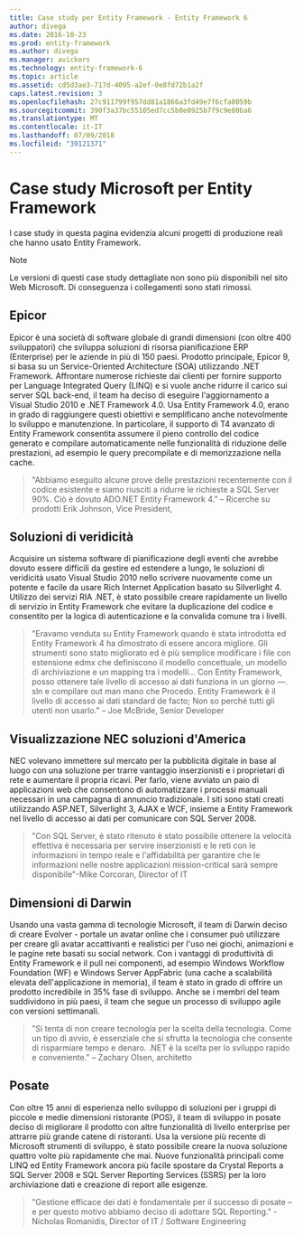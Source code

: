 ```yaml
---
title: Case study per Entity Framework - Entity Framework 6
author: divega
ms.date: 2016-10-23
ms.prod: entity-framework
ms.author: divega
ms.manager: avickers
ms.technology: entity-framework-6
ms.topic: article
ms.assetid: cd5d3ae3-717d-4095-a2ef-0e8fd72b1a2f
caps.latest.revision: 3
ms.openlocfilehash: 27c911799f957dd81a1866a3fd49e7f6cfa0059b
ms.sourcegitcommit: 390f3a37bc55105ed7cc5b0e0925b7f9c9e80ba6
ms.translationtype: MT
ms.contentlocale: it-IT
ms.lasthandoff: 07/09/2018
ms.locfileid: "39121371"
---
```

# <a name="microsoft-case-studies-for-entity-framework"></a>Case study Microsoft per Entity Framework
I case study in questa pagina evidenzia alcuni progetti di produzione reali che hanno usato Entity Framework.
> [!NOTE]
> Le versioni di questi case study dettagliate non sono più disponibili nel sito Web Microsoft. Di conseguenza i collegamenti sono stati rimossi.

## <a name="epicor"></a>Epicor
Epicor è una società di software globale di grandi dimensioni (con oltre 400 sviluppatori) che sviluppa soluzioni di risorsa pianificazione ERP (Enterprise) per le aziende in più di 150 paesi.
Prodotto principale, Epicor 9, si basa su un Service-Oriented Architecture (SOA) utilizzando .NET Framework.
Affrontare numerose richieste dai clienti per fornire supporto per Language Integrated Query (LINQ) e si vuole anche ridurre il carico sui server SQL back-end, il team ha deciso di eseguire l'aggiornamento a Visual Studio 2010 e .NET Framework 4.0.
Usa Entity Framework 4.0, erano in grado di raggiungere questi obiettivi e semplificano anche notevolmente lo sviluppo e manutenzione.
In particolare, il supporto di T4 avanzato di Entity Framework consentita assumere il pieno controllo del codice generato e compilare automaticamente nelle funzionalità di riduzione delle prestazioni, ad esempio le query precompilate e di memorizzazione nella cache.

> "Abbiamo eseguito alcune prove delle prestazioni recentemente con il codice esistente e siamo riusciti a ridurre le richieste a SQL Server 90%.
Ciò è dovuto ADO.NET Entity Framework 4." – Ricerche su prodotti Erik Johnson, Vice President,  

## <a name="veracity-solutions"></a>Soluzioni di veridicità
Acquisire un sistema software di pianificazione degli eventi che avrebbe dovuto essere difficili da gestire ed estendere a lungo, le soluzioni di veridicità usato Visual Studio 2010 nello scrivere nuovamente come un potente e facile da usare Rich Internet Application basato su Silverlight 4.
Utilizzo dei servizi RIA .NET, è stato possibile creare rapidamente un livello di servizio in Entity Framework che evitare la duplicazione del codice e consentito per la logica di autenticazione e la convalida comune tra i livelli.  

> "Eravamo venduta su Entity Framework quando è stata introdotta ed Entity Framework 4 ha dimostrato di essere ancora migliore.
Gli strumenti sono stato migliorato ed è più semplice modificare i file con estensione edmx che definiscono il modello concettuale, un modello di archiviazione e un mapping tra i modelli... Con Entity Framework, posso ottenere tale livello di accesso ai dati funziona in un giorno —. sln e compilare out man mano che Procedo.
Entity Framework è il livello di accesso ai dati standard de facto; Non so perché tutti gli utenti non usarlo." – Joe McBride, Senior Developer

## <a name="nec-display-solutions-of-america"></a>Visualizzazione NEC soluzioni d'America
NEC volevano immettere sul mercato per la pubblicità digitale in base al luogo con una soluzione per trarre vantaggio inserzionisti e i proprietari di rete e aumentare il propria ricavi.
Per farlo, viene avviato un paio di applicazioni web che consentono di automatizzare i processi manuali necessari in una campagna di annuncio tradizionale.
I siti sono stati creati utilizzando ASP.NET, Silverlight 3, AJAX e WCF, insieme a Entity Framework nel livello di accesso ai dati per comunicare con SQL Server 2008.

> "Con SQL Server, è stato ritenuto è stato possibile ottenere la velocità effettiva è necessaria per servire inserzionisti e le reti con le informazioni in tempo reale e l'affidabilità per garantire che le informazioni nelle nostre applicazioni mission-critical sarà sempre disponibile"-Mike Corcoran, Director of IT

## <a name="darwin-dimensions"></a>Dimensioni di Darwin
Usando una vasta gamma di tecnologie Microsoft, il team di Darwin deciso di creare Evolver - portale un avatar online che i consumer può utilizzare per creare gli avatar accattivanti e realistici per l'uso nei giochi, animazioni e le pagine rete basati su social network.
Con i vantaggi di produttività di Entity Framework e il pull nei componenti, ad esempio Windows Workflow Foundation (WF) e Windows Server AppFabric (una cache a scalabilità elevata dell'applicazione in memoria), il team è stato in grado di offrire un prodotto incredibile in 35% fase di sviluppo.
Anche se i membri del team suddividono in più paesi, il team che segue un processo di sviluppo agile con versioni settimanali.

 > "Si tenta di non creare tecnologia per la scelta della tecnologia. Come un tipo di avvio, è essenziale che si sfrutta la tecnologia che consente di risparmiare tempo e denaro.
 .NET è la scelta per lo sviluppo rapido e conveniente." – Zachary Olsen, architetto  

## <a name="silverware"></a>Posate
Con oltre 15 anni di esperienza nello sviluppo di soluzioni per i gruppi di piccole e medie dimensioni ristorante (POS), il team di sviluppo in posate deciso di migliorare il prodotto con altre funzionalità di livello enterprise per attrarre più grande catene di ristoranti.
Usa la versione più recente di Microsoft strumenti di sviluppo, è stato possibile creare la nuova soluzione quattro volte più rapidamente che mai.
Nuove funzionalità principali come LINQ ed Entity Framework ancora più facile spostare da Crystal Reports a SQL Server 2008 e SQL Server Reporting Services (SSRS) per la loro archiviazione dati e creazione di report alle esigenze.

> "Gestione efficace dei dati è fondamentale per il successo di posate – e per questo motivo abbiamo deciso di adottare SQL Reporting." -Nicholas Romanidis, Director of IT / Software Engineering
